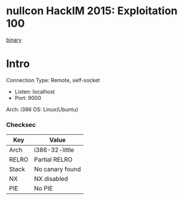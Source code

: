 # nullcon HackIM 2015: Exploitation 100
[binary](https://github.com/ctfs/write-ups-2015/blob/master/nullcon-hackim-2015/exploit-1/srv1.tar.gz)

# Intro
Connection Type: Remote, self-socket
- Listen: localhost
- Port: 9000

Arch: i386
OS: Linux(Ubuntu)

### Checksec
| Key | Value |
| ------ | ------ |
| Arch | i386-32-little |
| RELRO | Partial RELRO |
| Stack | No canary found |
| NX | NX disabled |
| PIE | No PIE |
